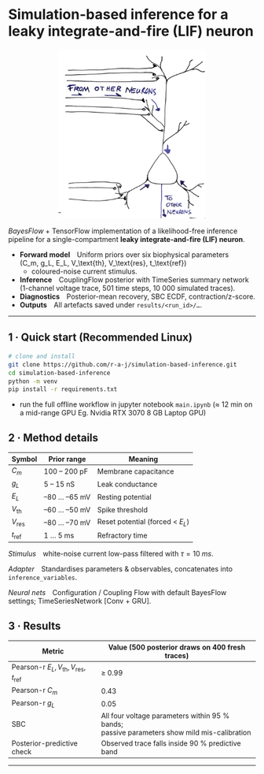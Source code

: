 # Simulation-based inference for a leaky integrate-and-fire (LIF) neuron

<div align="center">
<img src="https://raw.githubusercontent.com/r-a-j/simulation-based-inference/main/neuron.png" width="300">
</div>

*BayesFlow* + TensorFlow implementation of a likelihood-free inference pipeline
for a single-compartment **leaky integrate-and-fire (LIF) neuron**.

* **Forward model** Uniform priors over six biophysical parameters  
  \(C_m, g_L, E_L, V_\text{th}, V_\text{res}, t_\text{ref}\)  
  + coloured-noise current stimulus.
* **Inference** CouplingFlow posterior with TimeSeries summary network
  (1-channel voltage trace, 501 time steps, 10 000 simulated traces).
* **Diagnostics** Posterior-mean recovery, SBC ECDF, contraction/z-score.
* **Outputs** All artefacts saved under `results/<run_id>/…`.

---

## 1 · Quick start (Recommended Linux)

```bash
# clone and install
git clone https://github.com/r-a-j/simulation-based-inference.git
cd simulation-based-inference
python -m venv
pip install -r requirements.txt
```

- run the full offline workflow in jupyter notebook `main.ipynb` (≈ 12 min on a mid-range GPU Eg. Nvidia RTX 3070 8 GB Laptop GPU)

## 2 · Method details

| Symbol         | Prior range  | Meaning                          |
| -------------- | ------------ | -------------------------------- |
| $C_m$          | 100 – 200 pF | Membrane capacitance             |
| $g_L$          | 5 – 15 nS    | Leak conductance                 |
| $E_L$          | –80 … –65 mV | Resting potential                |
| $V_\text{th}$  | –60 … –50 mV | Spike threshold                  |
| $V_\text{res}$ | –80 … –70 mV | Reset potential (forced < $E_L$) |
| $t_\text{ref}$ | 1 … 5 ms     | Refractory time                  |

*Stimulus* white-noise current low-pass filtered with $τ=10\;ms$.

*Adapter* Standardises parameters & observables, concatenates into
`inference_variables`.

*Neural nets* Configuration / Coupling Flow with default BayesFlow settings;
TimeSeriesNetwork \[Conv + GRU].

## 3 · Results

| Metric                                                   | Value (500 posterior draws on 400 fresh traces)                                                |
| -------------------------------------------------------- | ---------------------------------------------------------------------------------------------- |
| Pearson-r $E_L, V_\text{th}, V_\text{res}, t_\text{ref}$ | ≥ 0.99                                                                                         |
| Pearson-r $C_m$                                          | 0.43                                                                                           |
| Pearson-r $g_L$                                          | 0.05                                                                                           |
| SBC                                                      | All four voltage parameters within 95 % bands;<br>passive parameters show mild mis-calibration |
| Posterior-predictive check                               | Observed trace falls inside 90 % predictive band                                               |

---

